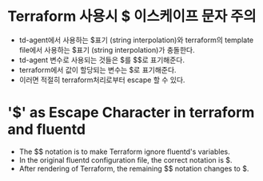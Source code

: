 # Terraform 사용시 $ 이스케이프 문자 주의
- td-agent에서 사용하는 $표기 (string interpolation)와  terraform의 template file에서 사용하는 $표기 (string interpolation)가 충돌한다.
- td-agent 변수로 사용되는 것들은 $를 $$로 표기해준다.
- terraform에서 값이 할당되는 변수는 $로 표기해준다.
- 이러면 적절히 terraform처리로부터 escape 할 수 있다.

# '$' as Escape Character in terraform and fluentd
- The $$ notation is to make Terraform ignore fluentd's variables.
- In the original fluentd configuration file, the correct notation is $.
- After rendering of Terraform, the remaining $$ notation changes to $.
